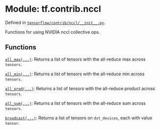<div itemscope itemtype="http://developers.google.com/ReferenceObject">
<meta itemprop="name" content="tf.contrib.nccl" />
</div>

# Module: tf.contrib.nccl



Defined in [`tensorflow/contrib/nccl/__init__.py`](https://www.tensorflow.org/code/tensorflow/contrib/nccl/__init__.py).

Functions for using NVIDIA nccl collective ops.


## Functions

[`all_max(...)`](../../tf/contrib/nccl/all_max.md): Returns a list of tensors with the all-reduce max across `tensors`.

[`all_min(...)`](../../tf/contrib/nccl/all_min.md): Returns a list of tensors with the all-reduce min across `tensors`.

[`all_prod(...)`](../../tf/contrib/nccl/all_prod.md): Returns a list of tensors with the all-reduce product across `tensors`.

[`all_sum(...)`](../../tf/contrib/nccl/all_sum.md): Returns a list of tensors with the all-reduce sum across `tensors`.

[`broadcast(...)`](../../tf/contrib/nccl/broadcast.md): Returns a list of tensors on `dst_devices`, each with value `tensor`.

